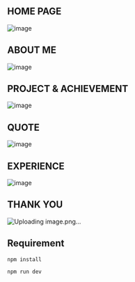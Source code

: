 ## HOME PAGE
![image](https://user-images.githubusercontent.com/62868878/120115546-c5f51200-c1a1-11eb-9d75-4318eb579df9.png)

## ABOUT ME 
![image](https://user-images.githubusercontent.com/62868878/120115555-d7d6b500-c1a1-11eb-8705-34b358f60eed.png)

## PROJECT & ACHIEVEMENT
![image](https://user-images.githubusercontent.com/62868878/120115596-fe94eb80-c1a1-11eb-80c6-2c8423bfc449.png)

## QUOTE
![image](https://user-images.githubusercontent.com/62868878/120115629-28e6a900-c1a2-11eb-8557-1c4e0a3b3f8e.png)

## EXPERIENCE
![image](https://user-images.githubusercontent.com/62868878/120115635-33a13e00-c1a2-11eb-92fe-c8b3784323fc.png)

## THANK YOU
![Uploading image.png…]()



## Requirement

```
npm install
```
```
npm run dev
```
